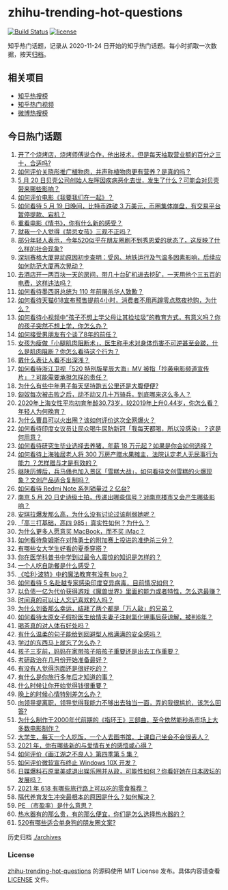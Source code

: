 # zhihu-trending-hot-questions

[![Build Status](https://github.com/justjavac/zhihu-trending-hot-questions/workflows/ci/badge.svg?branch=master)](https://github.com/justjavac/zhihu-trending-hot-questions/actions)
[![license](https://img.shields.io/github/license/justjavac/zhihu-trending-hot-questions)](https://github.com/justjavac/zhihu-trending-hot-questions/blob/master/LICENSE)

知乎热门话题，记录从 2020-11-24 日开始的知乎热门话题。每小时抓取一次数据，按天[归档](./archives)。

## 相关项目

- [知乎热搜榜](https://github.com/justjavac/zhihu-trending-top-search)
- [知乎热门视频](https://github.com/justjavac/zhihu-trending-hot-video)
- [微博热搜榜](https://github.com/justjavac/weibo-trending-hot-search)

## 今日热门话题

<!-- BEGIN -->
<!-- 最后更新时间 Fri May 21 2021 02:22:21 GMT+0800 (China Standard Time) -->

1. [开了个烧烤店，烧烤师傅说合作，他出技术，但是每天抽取营业额的百分之三十，合适吗?](https://www.zhihu.com/question/456743652)
2. [如何评价关晓彤推广植物肉，并声称植物肉更有营养？是真的吗？](https://www.zhihu.com/question/460278107)
3. [5 月 20
   日贝壳公司创始人左晖因疾病恶化去世，发生了什么？可能会对贝壳带来哪些影响？](https://www.zhihu.com/question/460483613)
4. [如何评价电影《我要我们在一起》？](https://www.zhihu.com/question/339320960)
5. [如何看待 5 月 19 日晚间，比特币跌破 3
   万美元，币圈集体崩盘，有交易平台暂停提款、宕机？](https://www.zhihu.com/question/460373052)
6. [重看电影《情书》，你有什么新的感受？](https://www.zhihu.com/question/458859724)
7. [就我一个人觉得《禁忌女孩》三观不正吗？](https://www.zhihu.com/question/459426098)
8. [部分年轻人表示，今年520似乎在朋友圈刷不到秀恩爱的状态了，这反映了什么样的社会现象?](https://www.zhihu.com/question/460423038)
9. [深圳赛格大厦晃动原因初步查明：受风、地铁运行及气温多因素影响，后续应如何防范大厦再次晃动？](https://www.zhihu.com/question/460333803)
10. [去酒店开一两百块一天的房间，带几十台矿机进去挖矿，一天用他个三五百的电费，这样违法吗？](https://www.zhihu.com/question/460015320)
11. [如何看待墨西哥总统为 110 年前屠杀华人致歉？](https://www.zhihu.com/question/460080688)
12. [如何看待天猫618宣布预售提前4小时，消费者不用再蹲零点熬夜抢购，为什么？](https://www.zhihu.com/question/460462395)
13. [如何看待小视频中“孩子不想上学父母让其捡垃圾”的教育方式，有意义吗？你的孩子突然不想上学，你怎么办？](https://www.zhihu.com/question/460046826)
14. [如何接受男朋友有个谈了8年的前任？](https://www.zhihu.com/question/458142301)
15. [女孩为瘦做「小腿肌肉阻断术」，医生称手术对身体伤害不可逆甚至会跛，什么是肌肉阻断？你怎么看待这个行为？](https://www.zhihu.com/question/460433831)
16. [戴什么表让人看不出深浅？](https://www.zhihu.com/question/447868724)
17. [如何看待浙江卫视「520 特别版星辰大海」MV
    被指「抄袭电影频道宣传片」？可能需要承担怎样的责任？](https://www.zhihu.com/question/460466033)
18. [为什么有些中年男子每天坚持跑五公里还是大腹便便?](https://www.zhihu.com/question/457131875)
19. [匈奴每次被击败之后，动不动又几十万骑兵，到底哪来这么多人？](https://www.zhihu.com/question/459734790)
20. [2020年上海女性平均初育年龄30.73岁，较2019年上升0.44岁，你怎么看？年轻人为何晚育？](https://www.zhihu.com/question/460137446)
21. [为什么曹县可以火出圈？该如何评价这次全网爆火？](https://www.zhihu.com/question/460351832)
22. [如何看待印度女议员让民众喝牛尿防新冠「我每天都喝，所以没感染」？这是何用意？](https://www.zhihu.com/question/460070125)
23. [如何看待研究生毕业选择去养猪，年薪 18
    万元起？如果是你会如何选择？](https://www.zhihu.com/question/460279521)
24. [如何看待上海独居老人将 300 万房产赠水果摊主，法院认定老人无民事行为能力
    ？怎样赠与才是有效的？](https://www.zhihu.com/question/460310210)
25. [继陕历博后，兵马俑也加入景区「雪糕大战」，如何看待文创雪糕的火爆现象？文创产品适合复制吗？](https://www.zhihu.com/question/460296119)
26. [如何看待 Redmi Note 系列销量过 2 亿台?](https://www.zhihu.com/question/460424609)
27. [南京 5 月 20
    日史诗级土拍，传递出哪些信号？对南京楼市又会产生哪些影响？](https://www.zhihu.com/question/460320921)
28. [安琪拉爆发那么高，为什么没有讨论过该削弱她呢？](https://www.zhihu.com/question/459387462)
29. [「高三打基础，高四 985」真实性如何？为什么？](https://www.zhihu.com/question/460156200)
30. [为什么更多人愿意买 MacBook，而不买 iMac？](https://www.zhihu.com/question/285261815)
31. [如何看待詹姆斯在对阵勇士的附加赛上投进的准绝杀三分？](https://www.zhihu.com/question/460456140)
32. [有哪些女大学生好看的夏季穿搭？](https://www.zhihu.com/question/316762010)
33. [你在医学科普书中学到过最令人震惊的知识是怎样的？](https://www.zhihu.com/question/456001336)
34. [一个人吃自助餐是什么感受？](https://www.zhihu.com/question/413006960)
35. [《哈利·波特》中的魔法教育有没有 bug？](https://www.zhihu.com/question/459857558)
36. [如何看待 5 名赴越专家感染印度变异病毒，目前情况如何？](https://www.zhihu.com/question/460154947)
37. [以负债一亿为代价获得游戏《魔兽世界》里面的能力或者特性，怎么选最赚？](https://www.zhihu.com/question/459961100)
38. [时间真的可以让人忘记喜欢的人吗？](https://www.zhihu.com/question/459470996)
39. [为什么刘备那么幸运，结拜了两个都是「万人敌」的兄弟？](https://www.zhihu.com/question/266240810)
40. [如何看待太原女子假扮医生给情夫妻子注射氯化钾事后获谅解，被判6年？](https://www.zhihu.com/question/460225330)
41. [喝茶真的对人体有好处吗？](https://www.zhihu.com/question/450322435)
42. [有什么温柔的句子能给到回避型人格满满的安全感吗？](https://www.zhihu.com/question/455031931)
43. [学过的东西马上就忘了怎么办？](https://www.zhihu.com/question/27252044)
44. [孩子三岁前，妈妈在家带孩子陪孩子重要还是出去工作重要？](https://www.zhihu.com/question/428327797)
45. [考研政治在几月份开始准备最好？](https://www.zhihu.com/question/323153005)
46. [有没有人觉得泡面还是很好吃的？](https://www.zhihu.com/question/456731897)
47. [有什么是你旅行多年后才知道的事？](https://www.zhihu.com/question/451751074)
48. [什么时候让你开始觉得钱很重要？](https://www.zhihu.com/question/457214026)
49. [晚上的时候心情特别差怎么办？](https://www.zhihu.com/question/456731708)
50. [向领导提离职，领导觉得我能力不够出去独当一面，弄的我很尴尬，该怎么回答?](https://www.zhihu.com/question/452663695)
51. [为什么制作于2000年代前期的《指环王》三部曲，至今依然能秒杀市场上大多数电影制作？](https://www.zhihu.com/question/36509150)
52. [大学生，每天一个人吃饭，一个人去图书馆，上课自己坐会不会很丢人？](https://www.zhihu.com/question/456048288)
53. [2021 年，你有哪些新的与爱情有关的感悟或心得？](https://www.zhihu.com/question/459046990)
54. [如何评价《画江湖之不良人》第四季第 5 集？](https://www.zhihu.com/question/460308083)
55. [如何评价微软宣布终止 Windows 10X 开发？](https://www.zhihu.com/question/460253008)
56. [日媒爆料石原里美或退出娱乐圈并从政，可能性如何？你看好她在日本政坛的发展吗？](https://www.zhihu.com/question/460302496)
57. [2021 年 618 有哪些旅行路上可以吃的零食推荐？](https://www.zhihu.com/question/459053335)
58. [隔代养育发生冲突最根本的原因是什么？如何解决？](https://www.zhihu.com/question/459697044)
59. [PE （市盈率）是什么意思？](https://www.zhihu.com/question/20245733)
60. [热水器有的那么贵，有的那么便宜，你们是怎么选择热水器的？](https://www.zhihu.com/question/387991423)
61. [520有哪些适合单身狗的朋友圈文案?](https://www.zhihu.com/question/395928334)

<!-- END -->

历史归档 [./archives](./archives)

### License

[zhihu-trending-hot-questions](https://github.com/justjavac/zhihu-trending-hot-questions)
的源码使用 MIT License 发布。具体内容请查看 [LICENSE](./LICENSE) 文件。
